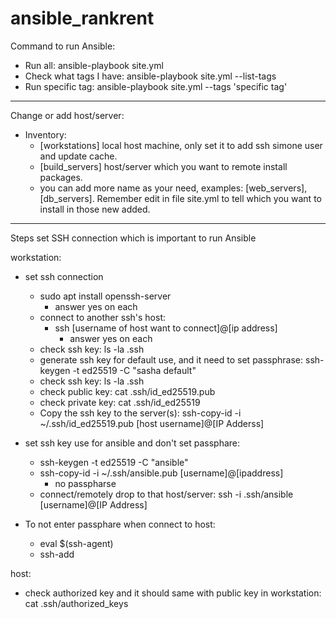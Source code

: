 # ansible_rankrent

Command to run Ansible:
- Run all: ansible-playbook site.yml
- Check what tags I have: ansible-playbook site.yml --list-tags
- Run specific tag: ansible-playbook site.yml --tags 'specific tag'
-------------------
Change or add host/server:
- Inventory:
   - [workstations] local host machine, only set it to add ssh simone user and update cache.
   - [build_servers] host/server which you want to remote install packages.
   - you can add more name as your need, examples: [web_servers],[db_servers]. Remember edit in file site.yml to tell which you want to install in those new added.
------------------

Steps set SSH connection which is important to run Ansible

workstation:
- set ssh connection
	- sudo apt install openssh-server
		- answer yes on each
	- connect to another ssh's host: 
		- ssh [username of host want to connect]@[ip address]
			- answer yes on each
	- check ssh key: 
		ls -la .ssh
	- generate ssh key for default use, and it need to set passphrase: 
		ssh-keygen -t ed25519 -C "sasha default"
	- check ssh key: 
		ls -la .ssh	
	- check public key: 
		cat .ssh/id_ed25519.pub
	- check private key: 
		cat .ssh/id_ed25519
	- Copy the ssh key to the server(s): 
		ssh-copy-id -i ~/.ssh/id_ed25519.pub [host username]@[IP Adderss]
	
- set ssh key use for ansible and don't set passphare: 
	- ssh-keygen -t ed25519 -C "ansible"
	- ssh-copy-id -i ~/.ssh/ansible.pub [username]@[ipaddress]
		- no passpharse
	- connect/remotely drop to that host/server: 
		ssh -i .ssh/ansible [username]@[IP Address]
	
- To not enter passphare when connect to host: 
	- eval $(ssh-agent)
	- ssh-add

host:
- check authorized key and it should same with public key in workstation: 
	cat .ssh/authorized_keys
